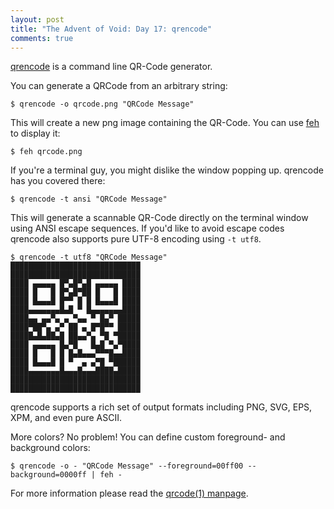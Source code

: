 ```yaml
---
layout: post
title: "The Advent of Void: Day 17: qrencode"
comments: true
---
```


[qrencode](https://fukuchi.org/works/qrencode/) is a command line QR-Code
generator.

You can generate a QRCode from an arbitrary string:

```
$ qrencode -o qrcode.png "QRCode Message"
```

This will create a new png image containing the QR-Code. You can use [feh](https://voidlinux.org/news/2018/12/advent-feh.html) to display it:

```
$ feh qrcode.png
```

If you're a terminal guy, you might dislike the window popping up. qrencode has
you covered there:

```
$ qrencode -t ansi "QRCode Message"
```

This will generate a scannable QR-Code directly on the terminal window using
ANSI escape sequences. If you'd like to avoid escape codes qrencode also
supports pure UTF-8 encoding using `-t utf8`.

```
$ qrencode -t utf8 "QRCode Message"
█████████████████████████████
█████████████████████████████
████ ▄▄▄▄▄ █▀▄█▀▄█ ▄▄▄▄▄ ████
████ █   █ █▀▄█▀██ █   █ ████
████ █▄▄▄█ █▀▀ █ █ █▄▄▄█ ████
████▄▄▄▄▄▄▄█▄█ ▀ █▄▄▄▄▄▄▄████
████▄▄ ▄▄▀▄ ▄ ▀▄▄ ▀ █▄▀ █████
████▀██▀▄ ▄▀ ██ ▄ █▀█▀▀ █████
█████▄█▄██▄█ ██▄▄▀▄ ▀█ ▀█████
████ ▄▄▄▄▄ █▄▀█   █▄█ ▀▄▀████
████ █   █ █ █▄█▄▄▄▀▀▀█▄▄████
████ █▄▄▄█ █ ▀  ▄ ▄▀█ ▀██████
████▄▄▄▄▄▄▄█▄▄▄█▄▄▄████▄█████
█████████████████████████████
█████████████████████████████
```

qrencode supports a rich set of output formats including
PNG, SVG, EPS, XPM, and even pure ASCII.

More colors? No problem! You can define custom foreground- and background colors:

```
$ qrencode -o - "QRCode Message" --foreground=00ff00 --background=0000ff | feh -
```

For more information please read the [qrcode(1)
manpage](https://man.voidlinux.org/qrencode).
